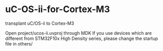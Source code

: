 # uC-OS-ii-for-Cortex-M3
transplant uC/OS-ii to Cortex-M3

Open project/ucos-ii.uvproj through MDK
If you use devices which are different from STM32F10x High Density series, please change the startup file in others/
